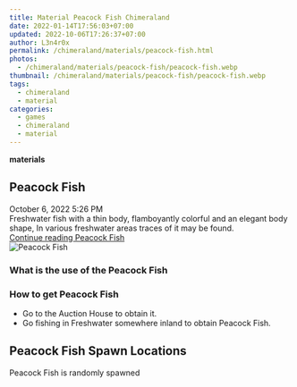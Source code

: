```yaml
---
title: Material Peacock Fish Chimeraland
date: 2022-01-14T17:56:03+07:00
updated: 2022-10-06T17:26:37+07:00
author: L3n4r0x
permalink: /chimeraland/materials/peacock-fish.html
photos:
  - /chimeraland/materials/peacock-fish/peacock-fish.webp
thumbnail: /chimeraland/materials/peacock-fish/peacock-fish.webp
tags:
  - chimeraland
  - material
categories:
  - games
  - chimeraland
  - material
---
```


<link
  rel="stylesheet"
  href="https://rawcdn.githack.com/dimaslanjaka/Web-Manajemen/870a349/css/bootstrap-5-3-0-alpha3-wrapper.css"
/>
<section id="bootstrap-wrapper">
  <div data-bs-theme="dark">
    <div
      class="row g-0 border rounded overflow-hidden flex-md-row mb-4 shadow-sm position-relative bg-dark text-light"
    >
      <div class="col p-4 d-flex flex-column position-static">
        <strong class="d-inline-block mb-2 text-success">materials</strong>
        <h2 class="mb-0">Peacock Fish</h2>
        <div class="mb-1 text-muted">October 6, 2022 5:26 PM</div>
        <div class="mb-2 border p-1">
          Freshwater fish with a thin body, flamboyantly colorful and an elegant
          body shape, In various freshwater areas traces of it may be found.
        </div>
        <a
          href="/chimeraland/materials/peacock-fish.html"
          class="stretched-link d-none text-primary"
          >Continue reading Peacock Fish</a
        >
      </div>
      <div class="col-auto d-none d-md-block d-lg-block">
        <img
          src="https://www.webmanajemen.com/chimeraland/materials/peacock-fish/peacock-fish.webp"
          alt="Peacock Fish"
        />
      </div>
    </div>
    <div class="row">
      <div class="col-lg-6 col-12 mb-2">
        <div class="card">
          <div class="card-body">
            <h3 class="card-title">What is the use of the Peacock Fish</h3>
            <div class="card-text"><ul></ul></div>
          </div>
        </div>
      </div>
      <div class="col-lg-6 col-12 mb-2">
        <div class="card">
          <div class="card-body">
            <h3 class="card-title">How to get Peacock Fish</h3>
            <div class="card-text">
              <ul>
                <li>Go to the Auction House to obtain it.</li>
                <li>
                  Go fishing in Freshwater somewhere inland to obtain Peacock
                  Fish.
                </li>
              </ul>
            </div>
          </div>
        </div>
      </div>
      <div class="col-12 mb-2">
        <h2>Peacock Fish Spawn Locations</h2>
        <p>Peacock Fish is randomly spawned</p>
      </div>
    </div>
  </div>
</section>